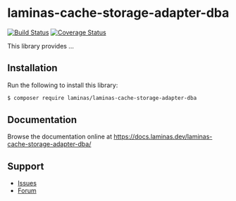 # laminas-cache-storage-adapter-dba

[![Build Status](https://travis-ci.com/laminas/laminas-cache-storage-adapter-dba.svg?branch=master)](https://travis-ci.com/laminas/laminas-cache-storage-adapter-dba)
[![Coverage Status](https://coveralls.io/repos/github/laminas/laminas-cache-storage-adapter-dba/badge.svg?branch=master)](https://coveralls.io/github/laminas/laminas-cache-storage-adapter-dba?branch=master)

This library provides …

## Installation

Run the following to install this library:

```bash
$ composer require laminas/laminas-cache-storage-adapter-dba
```

## Documentation

Browse the documentation online at https://docs.laminas.dev/laminas-cache-storage-adapter-dba/

## Support

* [Issues](https://github.com/laminas/laminas-cache-storage-adapter-dba/issues/)
* [Forum](https://discourse.laminas.dev/)
